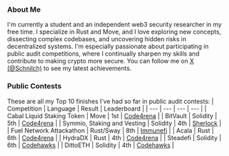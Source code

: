 ### About Me
I'm currently a student and an independent web3 security researcher in my free time. I specialize in Rust and Move, and I love exploring new concepts, dissecting complex codebases, and uncovering hidden risks in decentralized systems. I'm especially passionate about participating in public audit competitions, where I continually sharpen my skills and contribute to making crypto more secure. You can follow me on [X (@Schnilch)](https://x.com/Schnilch) to see my latest achievements.

### Public Contests
These are all my Top 10 finishes I've had so far in public audit contests:
| Competition | Language | Result | Leaderboard |
| --- | --- | --- | --- |
| Cabal Liquid Staking Token | Move | 1st | [Code4rena](https://code4rena.com/audits/2025-04-cabal-liquid-staking-token) |
| BitVault | Solidity | 5th | [Code4rena](https://code4rena.com/audits/2025-04-bitvault) |
| Symmio, Staking and Vesting | Solidity | 4th | [Sherlock](https://audits.sherlock.xyz/contests/838/leaderboard) |
| Fuel Network Attackathon | Rust/Sway | 8th | [Immunefi](https://immunefi.com/audit-competition/fuel-network-attackathon/leaderboard/) |
| Acala | Rust | 6th | [Code4rena](https://code4rena.com/audits/2024-02-hydradx) |
| HydraDX | Rust | 4th | [Code4rena](https://code4rena.com/audits/2024-03-acala) |
| Steadefi | Solidity | 6th | [Codehawks](https://codehawks.cyfrin.io/c/2023-10-SteadeFi/results?lt=contest&page=1&sc=reward&sj=reward&t=leaderboard) |
| DittoETH | Solidity | 4th | [Codehawks](https://codehawks.cyfrin.io/c/2023-09-ditto/results?lt=contest&page=1&sc=reward&sj=reward&t=leaderboard) |
